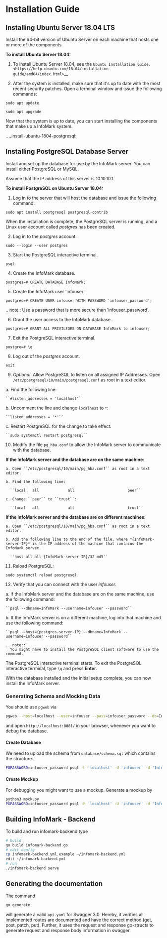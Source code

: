 # Installation Guide




## Installing Ubuntu Server 18.04 LTS

Install the 64-bit version of Ubuntu Server on each machine that hosts one or more of the components.

**To install Ubuntu Server 18.04:**

1. To install Ubuntu Server 18.04, see the `Ubuntu Installation Guide. <https://help.ubuntu.com/18.04/installation-guide/amd64/index.html>`__

2. After the system is installed, make sure that it's up to date with the most recent security patches. Open a terminal window and issue the following commands:

  ``sudo apt update``

  ``sudo apt upgrade``

Now that the system is up to date, you can start installing the components that make up a InfoMark system.

.. _install-ubuntu-1804-postgresql:

## Installing PostgreSQL Database Server


Install and set up the database for use by the InfoMark server. You can install either PostgreSQL or MySQL.

Assume that the IP address of this server is 10.10.10.1.

**To install PostgreSQL on Ubuntu Server 18.04:**

1. Log in to the server that will host the database and issue the following command:

  ``sudo apt install postgresql postgresql-contrib``

  When the installation is complete, the PostgreSQL server is running, and a Linux user account called *postgres* has been created.

2. Log in to the *postgres* account.

  ``sudo --login --user postgres``

3. Start the PostgreSQL interactive terminal.

  ``psql``

4.  Create the InfoMark database.

  ``postgres=# CREATE DATABASE InfoMark;``

5.  Create the InfoMark user 'infouser'.

  ``postgres=# CREATE USER infouser WITH PASSWORD 'infouser_password';``

  .. note::
    Use a password that is more secure than 'infouser_password'.

6.  Grant the user access to the InfoMark database.

  ``postgres=# GRANT ALL PRIVILEGES ON DATABASE InfoMark to infouser;``

7. Exit the PostgreSQL interactive terminal.

  ``postgre=# \q``

8. Log out of the *postgres* account.

  ``exit``

9. *Optional*: Allow PostgreSQL to listen on all assigned IP Addresses. Open ``/etc/postgresql/10/main/postgresql.conf`` as root in a text editor.

  a. Find the following line:

    ``#listen_addresses = 'localhost'``

  b. Uncomment the line and change ``localhost`` to ``*``:

    ``listen_addresses = '*'``

  c. Restart PostgreSQL for the change to take effect:

    ``sudo systemctl restart postgresql``

10. Modify the file ``pg_hba.conf`` to allow the InfoMark server to communicate with the database.

  **If the InfoMark server and the database are on the same machine**:

    a. Open ``/etc/postgresql/10/main/pg_hba.conf`` as root in a text editor.

    b. Find the following line:

      ``local   all             all                        peer``

    c. Change ``peer`` to ``trust``:

      ``local   all             all                        trust``

  **If the InfoMark server and the database are on different machines**:

    a. Open ``/etc/postgresql/10/main/pg_hba.conf`` as root in a text editor.

    b. Add the following line to the end of the file, where *{InfoMark-server-IP}* is the IP address of the machine that contains the InfoMark server.

      ``host all all {InfoMark-server-IP}/32 md5``

11. Reload PostgreSQL:

  ``sudo systemctl reload postgresql``

12. Verify that you can connect with the user *infouser*.

  a. If the InfoMark server and the database are on the same machine, use the following command:

    ``psql --dbname=InfoMark --username=infouser --password``

  b. If the InfoMark server is on a different machine, log into that machine and use the following command:

    ``psql --host={postgres-server-IP} --dbname=InfoMark --username=infouser --password``

    .. note::
      You might have to install the PostgreSQL client software to use the command.

  The PostgreSQL interactive terminal starts. To exit the PostgreSQL interactive terminal, type ``\q`` and press **Enter**.

With the database installed and the initial setup complete, you can now install the InfoMark server.


### Generating Schema and Mocking Data

You should use `pgweb` via

```bash
pgweb --host=localhost --user=infouser --pass=infouser_password --db=InfoMark
```

and open `http://localhost:8081/` in your browser, whenever you want to debug the database.


#### Create Database

We need to upload the schema from `database/schema.sql` which contains the structure.

```bash
PGPASSWORD=infouser_password psql -h 'localhost' -U 'infouser' -d 'InfoMark' -f schema.sql
```

#### Create Mockup

For debugging you might want to use a mockup. Generate a mockup by

```bash
python3 mock.py
PGPASSWORD=infouser_password psql -h 'localhost' -U 'infouser' -d 'InfoMark' -f mock.sql
```



## Building InfoMark - Backend

To build and run infomark-backend type

```bash
# build
go build infomark-backend.go
# edit config
cp infomark-backend.yml.example ~/infomark-backend.yml
edit ~/infomark-backend.yml
# run
./infomark-backend serve
```

## Generating the documentation

The command

```bash
go generate
```

will generate a valid `api.yaml` for Swagger 3.0.
Hereby, it verifies all implemented routes are documented and have the correct method (get, post, patch, put).
Further, it uses the request and response go-structs to generate request and response body information in swagger.